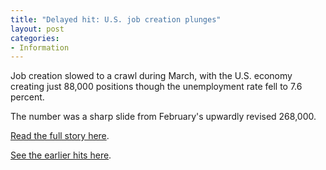 ```yaml
---
title: "Delayed hit: U.S. job creation plunges"
layout: post
categories:
- Information
---
```


Job creation slowed to a crawl during March, with the U.S. economy creating just 88,000 positions though the unemployment rate fell to 7.6 percent.  
  
The number was a sharp slide from February's upwardly revised 268,000.

[Read the full story here](https://www.cnbc.com/id/100618938).

[See the earlier hits here](https://www.gregraven.us/2013/04/04/the-hits-just-keep-on-comin/ "The hits just keep on comin'").